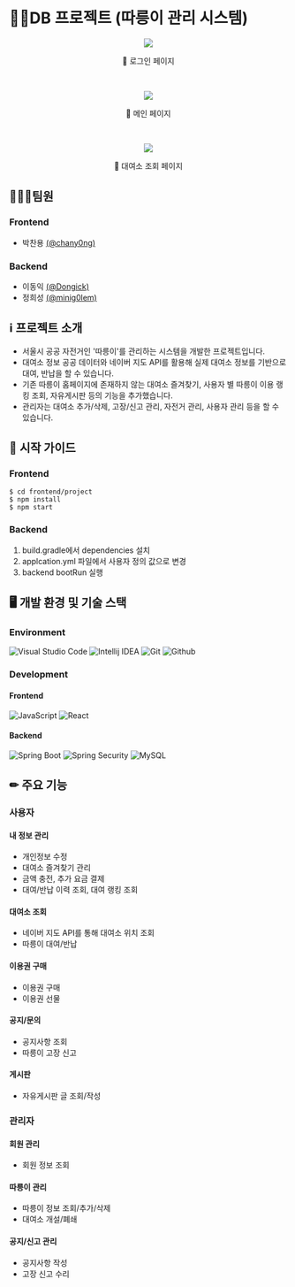 # 🚴‍♂️DB 프로젝트 (따릉이 관리 시스템)
<p align="center">
  <img src="https://github.com/minig0lem/web-service-development/assets/92259521/92cec902-04f5-4f06-a0e9-b1600d71a5fe">
</p>
<p align="center">
  🔺 로그인 페이지
</p>
<br>
<p align="center">
  <img src="https://github.com/minig0lem/web-service-development/assets/92259521/0bea1954-8fa5-43f9-b084-6c6c5cc4b856">
</p>
<p align="center">
  🔺 메인 페이지
</p>
<br>
<p align="center">
  <img src="https://github.com/minig0lem/web-service-development/assets/92259521/ad308487-8a60-4238-abe0-13b883240e71">
</p>
<p align="center">
  🔺 대여소 조회 페이지
</p>

## 🧑‍🤝‍🧑팀원
### Frontend
- 박찬용 [(@chany0ng)](https://github.com/chany0ng)
### Backend
- 이동익 [(@Dongick)](https://github.com/Dongick)
- 정희성 [(@minig0lem)](https://github.com/minig0lem)

## ℹ 프로젝트 소개
- 서울시 공공 자전거인 '따릉이'를 관리하는 시스템을 개발한 프로젝트입니다.
- 대여소 정보 공공 데이터와 네이버 지도 API를 활용해 실제 대여소 정보를 기반으로 대여, 반납을 할 수 있습니다.
- 기존 따릉이 홈페이지에 존재하지 않는 대여소 즐겨찾기, 사용자 별 따릉이 이용 랭킹 조회, 자유게시판 등의 기능을 추가했습니다.
- 관리자는 대여소 추가/삭제, 고장/신고 관리, 자전거 관리, 사용자 관리 등을 할 수 있습니다.

## 📄 시작 가이드
### Frontend
```
$ cd frontend/project
$ npm install
$ npm start
```
### Backend
1. build.gradle에서 dependencies 설치
2. applcation.yml 파일에서 사용자 정의 값으로 변경
3. backend bootRun 실행

## 🖥 개발 환경 및 기술 스택
### Environment
![Visual Studio Code](https://img.shields.io/badge/Visual%20Studio%20Code-007ACC?style=for-the-badge&logo=Visual%20Studio%20Code&logoColor=white)
![Intellij IDEA](https://img.shields.io/badge/Intellij%20IDEA-000000?style=for-the-badge&logo=intellijidea&logoColor=white)
![Git](https://img.shields.io/badge/Git-F05032?style=for-the-badge&logo=Git&logoColor=white)
![Github](https://img.shields.io/badge/GitHub-181717?style=for-the-badge&logo=GitHub&logoColor=white)
### Development
#### Frontend
![JavaScript](https://img.shields.io/badge/JavaScript-F7DF1E?style=for-the-badge&logo=Javascript&logoColor=white)
![React](https://img.shields.io/badge/React-61DAFB?style=for-the-badge&logo=react&logoColor=white)
#### Backend
![Spring Boot](https://img.shields.io/badge/SpringBoot-6DB33F?style=for-the-badge&logo=springboot&logoColor=white)
![Spring Security](https://img.shields.io/badge/Spring%20Security-6DB33F?style=for-the-badge&logo=springsecurity&logoColor=white)
![MySQL](https://img.shields.io/badge/MySQL-4479A1?style=for-the-badge&logo=mysql&logoColor=white)

## ✏ 주요 기능
### 사용자
#### 내 정보 관리
- 개인정보 수정
- 대여소 즐겨찾기 관리
- 금액 충전, 추가 요금 결제
- 대여/반납 이력 조회, 대여 랭킹 조회
#### 대여소 조회
- 네이버 지도 API를 통해 대여소 위치 조회
- 따릉이 대여/반납
#### 이용권 구매
- 이용권 구매
- 이용권 선물
#### 공지/문의
- 공지사항 조회
- 따릉이 고장 신고
#### 게시판
- 자유게시판 글 조회/작성
  
### 관리자
#### 회원 관리
- 회원 정보 조회
#### 따릉이 관리
- 따릉이 정보 조회/추가/삭제
- 대여소 개설/폐쇄
#### 공지/신고 관리
- 공지사항 작성
- 고장 신고 수리

